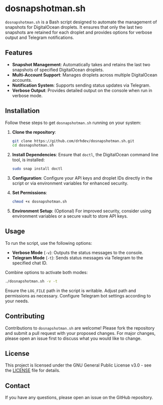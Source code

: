 # dosnapshotman.sh

`dosnapshotman.sh` is a Bash script designed to automate the management of snapshots for DigitalOcean droplets. It ensures that only the last two snapshots are retained for each droplet and provides options for verbose output and Telegram notifications.

## Features

- **Snapshot Management**: Automatically takes and retains the last two snapshots of specified DigitalOcean droplets.
- **Multi-Account Support**: Manages droplets across multiple DigitalOcean accounts.
- **Notification System**: Supports sending status updates via Telegram.
- **Verbose Output**: Provides detailed output on the console when run in verbose mode.

## Installation

Follow these steps to get `dosnapshotman.sh` running on your system:

1. **Clone the repository**:
   ```bash
   git clone https://github.com/drhdev/dosnapshotman.sh.git
   cd dosnapshotman.sh
   ```

2. **Install Dependencies**:
   Ensure that `doctl`, the DigitalOcean command line tool, is installed:
   ```bash
   sudo snap install doctl
   ```

3. **Configuration**:
   Configure your API keys and droplet IDs directly in the script or via environment variables for enhanced security.

4. **Set Permissions**:
   ```bash
   chmod +x dosnapshotman.sh
   ```

5. **Environment Setup**:
   (Optional) For improved security, consider using environment variables or a secure vault to store API keys.

## Usage

To run the script, use the following options:

- **Verbose Mode** (`-v`): Outputs the status messages to the console.
- **Telegram Mode** (`-t`): Sends status messages via Telegram to the specified chat ID.

Combine options to activate both modes:
```bash
./dosnapshotman.sh -v -t
```

Ensure the `LOG_FILE` path in the script is writable. Adjust path and permissions as necessary. Configure Telegram bot settings according to your needs.

## Contributing

Contributions to `dosnapshotman.sh` are welcome! Please fork the repository and submit a pull request with your proposed changes. For major changes, please open an issue first to discuss what you would like to change.

## License

This project is licensed under the GNU General Public License v3.0 - see the [LICENSE](LICENSE) file for details.

## Contact

If you have any questions, please open an issue on the GitHub repository.
